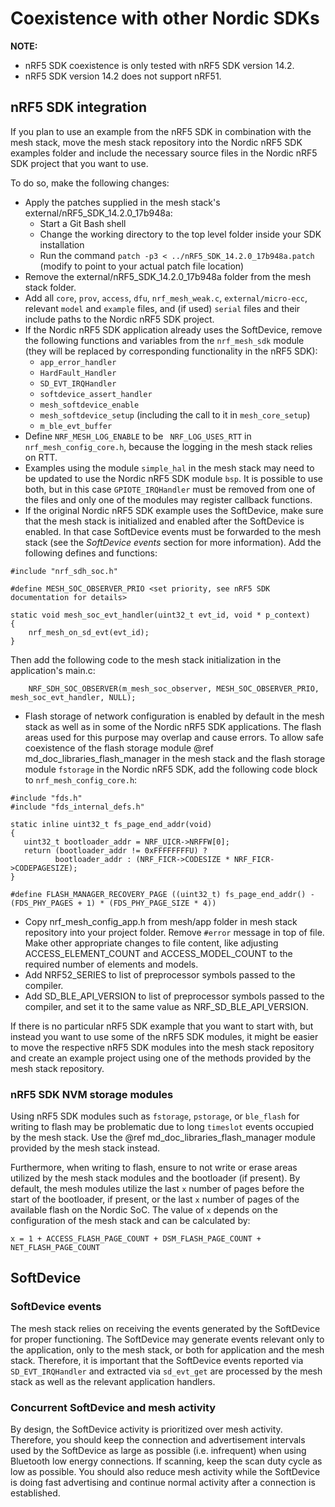 # Coexistence with other Nordic SDKs

**NOTE:**
* nRF5 SDK coexistence is only tested with nRF5 SDK version 14.2.
* nRF5 SDK version 14.2 does not support nRF51.

## nRF5 SDK integration

If you plan to use an example from the nRF5 SDK in combination with the mesh stack, move the mesh stack repository into the Nordic nRF5 SDK examples folder and include the necessary source files in the Nordic nRF5 SDK project that you want to use.

To do so, make the following changes:
 - Apply the patches supplied in the mesh stack's external/nRF5_SDK_14.2.0_17b948a:
    - Start a Git Bash shell
    - Change the working directory to the top level folder inside your SDK installation
    - Run the command `patch -p3 < ../nRF5_SDK_14.2.0_17b948a.patch` (modify to point to your actual patch file location)
 - Remove the external/nRF5_SDK_14.2.0_17b948a folder from the mesh stack folder.
 - Add all `core`, `prov`, `access`, `dfu`, `nrf_mesh_weak.c`, `external/micro-ecc`, relevant `model` and `example` files, and (if used) `serial` files and their include paths to the Nordic nRF5 SDK project.
 - If the Nordic nRF5 SDK application already uses the SoftDevice, remove the following functions and variables from the `nrf_mesh_sdk` module (they will be replaced by corresponding functionality in the nRF5 SDK):
    - `app_error_handler`
    - `HardFault_Handler`
    - `SD_EVT_IRQHandler`
    - `softdevice_assert_handler`
    - `mesh_softdevice_enable`
    - `mesh_softdevice_setup` (including the call to it in `mesh_core_setup`)
    - `m_ble_evt_buffer`
 - Define `NRF_MESH_LOG_ENABLE` to be ` NRF_LOG_USES_RTT` in `nrf_mesh_config_core.h`, because the logging in the mesh stack relies on RTT.
 - Examples using the module `simple_hal` in the mesh stack may need to be updated to use the Nordic nRF5 SDK module `bsp`. It is possible to use both, but in this case `GPIOTE_IRQHandler` must be removed from one of the files and only one of the modules may register callback functions.
 - If the original Nordic nRF5 SDK example uses the SoftDevice, make sure that the mesh stack is initialized and enabled after the SoftDevice is enabled. In that case SoftDevice events must be forwarded to the mesh stack (see the *SoftDevice events* section for more information). Add the following defines and functions:
```
#include "nrf_sdh_soc.h"

#define MESH_SOC_OBSERVER_PRIO <set priority, see nRF5 SDK documentation for details>

static void mesh_soc_evt_handler(uint32_t evt_id, void * p_context)
{
    nrf_mesh_on_sd_evt(evt_id);
}
```
 Then add the following code to the mesh stack initialization in the application's main.c:
```
    NRF_SDH_SOC_OBSERVER(m_mesh_soc_observer, MESH_SOC_OBSERVER_PRIO, mesh_soc_evt_handler, NULL);
```
 - Flash storage of network configuration is enabled by default in the mesh stack as well as in some of the Nordic nRF5 SDK applications. The flash areas used for this purpose may overlap and cause errors. To allow safe coexistence of the flash storage module @ref md_doc_libraries_flash_manager in the mesh stack and the flash storage module `fstorage` in the Nordic nRF5 SDK, add the following code block to `nrf_mesh_config_core.h`:
```
#include "fds.h"
#include "fds_internal_defs.h"

static inline uint32_t fs_page_end_addr(void)
{
   uint32_t bootloader_addr = NRF_UICR->NRFFW[0];
   return (bootloader_addr != 0xFFFFFFFFU) ?
          bootloader_addr : (NRF_FICR->CODESIZE * NRF_FICR->CODEPAGESIZE);
}

#define FLASH_MANAGER_RECOVERY_PAGE ((uint32_t) fs_page_end_addr() - (FDS_PHY_PAGES + 1) * (FDS_PHY_PAGE_SIZE * 4))
```
 - Copy nrf_mesh_config_app.h from mesh/app folder in mesh stack repository into your project folder. Remove `#error` message in top of file. Make other appropriate changes to file content, like adjusting ACCESS_ELEMENT_COUNT and ACCESS_MODEL_COUNT to the required number of elements and models.
 - Add NRF52_SERIES to list of preprocessor symbols passed to the compiler.
 - Add SD_BLE_API_VERSION to list of preprocessor symbols passed to the compiler, and set it to the same value as NRF_SD_BLE_API_VERSION.

If there is no particular nRF5 SDK example that you want to start with, but instead you want to use some of the nRF5 SDK modules, it might be easier to move the respective nRF5 SDK modules into the mesh stack repository and create an example project using one of the methods provided by the mesh stack repository.

### nRF5 SDK NVM storage modules
Using nRF5 SDK modules such as `fstorage`, `pstorage`, or `ble_flash` for writing to flash may be problematic due to long `timeslot` events occupied by the mesh stack. Use the @ref md_doc_libraries_flash_manager module provided by the mesh stack instead.

Furthermore, when writing to flash, ensure to not write or erase areas utilized by the mesh stack modules and the bootloader (if present). By default, the mesh modules utilize the last `x` number of pages before the start of the bootloader, if present, or the last `x` number of pages of the available flash on the Nordic SoC. The value of `x` depends on the configuration of the mesh stack and can be calculated by:
```
x = 1 + ACCESS_FLASH_PAGE_COUNT + DSM_FLASH_PAGE_COUNT + NET_FLASH_PAGE_COUNT
```

## SoftDevice
### SoftDevice events
The mesh stack relies on receiving the events generated by the SoftDevice for proper functioning. The SoftDevice may generate events relevant only to the application, only to the mesh stack, or both for application and the mesh stack. Therefore, it is important that the SoftDevice events reported via `SD_EVT_IRQHandler` and extracted via `sd_evt_get` are processed by the mesh stack as well as the relevant application handlers.

### Concurrent SoftDevice and mesh activity
By design, the SoftDevice activity is prioritized over mesh activity. Therefore, you should keep the connection and advertisement intervals used by the SoftDevice as large as possible (i.e. infrequent) when using Bluetooth low energy connections. If scanning, keep the scan duty cycle as low as possible. You should also reduce mesh activity while the SoftDevice is doing fast advertising and continue normal activity after a connection is established.

